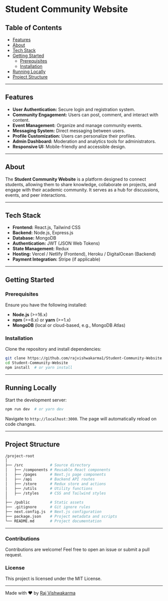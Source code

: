 # Student Community Website

## Table of Contents
- [Features](#features)
- [About](#about)
- [Tech Stack](#tech-stack)
- [Getting Started](#getting-started)
  - [Prerequisites](#prerequisites)
  - [Installation](#installation)
- [Running Locally](#running-locally)
- [Project Structure](#project-structure)

---

## Features
- **User Authentication:** Secure login and registration system.
- **Community Engagement:** Users can post, comment, and interact with content.
- **Event Management:** Organize and manage community events.
- **Messaging System:** Direct messaging between users.
- **Profile Customization:** Users can personalize their profiles.
- **Admin Dashboard:** Moderation and analytics tools for administrators.
- **Responsive UI:** Mobile-friendly and accessible design.

---

## About
The **Student Community Website** is a platform designed to connect students, allowing them to share knowledge, collaborate on projects, and engage with their academic community. It serves as a hub for discussions, events, and peer interactions.

---

## Tech Stack
- **Frontend:** React.js, Tailwind CSS
- **Backend:** Node.js, Express.js
- **Database:** MongoDB
- **Authentication:** JWT (JSON Web Tokens)
- **State Management:** Redux
- **Hosting:** Vercel / Netlify (Frontend), Heroku / DigitalOcean (Backend)
- **Payment Integration:** Stripe (if applicable)

---

## Getting Started
### Prerequisites
Ensure you have the following installed:
- **Node.js** (>=16.x)
- **npm** (>=8.x) or **yarn** (>=1.x)
- **MongoDB** (local or cloud-based, e.g., MongoDB Atlas)

### Installation
Clone the repository and install dependencies:
```bash
git clone https://github.com/rajvishwakarma1/Student-Community-Website.git
cd Student-Community-Website
npm install  # or yarn install
```

---

## Running Locally
Start the development server:
```bash
npm run dev  # or yarn dev
```
Navigate to `http://localhost:3000`. The page will automatically reload on code changes.

---

## Project Structure
```bash
/project-root
│
├── /src            # Source directory
│   ├── /components # Reusable React components
│   ├── /pages      # Next.js page components
│   ├── /api        # Backend API routes
│   ├── /store      # Redux store and actions
│   ├── /utils      # Utility functions
│   ├── /styles     # CSS and Tailwind styles
│
├── /public         # Static assets
├── .gitignore      # Git ignore rules
├── next.config.js  # Next.js configuration
├── package.json    # Project metadata and scripts
└── README.md       # Project documentation
```

---

### Contributions
Contributions are welcome! Feel free to open an issue or submit a pull request.

### License
This project is licensed under the MIT License.

---

Made with ❤️ by [Raj Vishwakarma](https://github.com/rajvishwakarma1)

